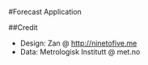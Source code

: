 #Forecast Application  

##Credit  

* Design: Zan @ http://ninetofive.me  
* Data: Metrologisk Institutt @ met.no
